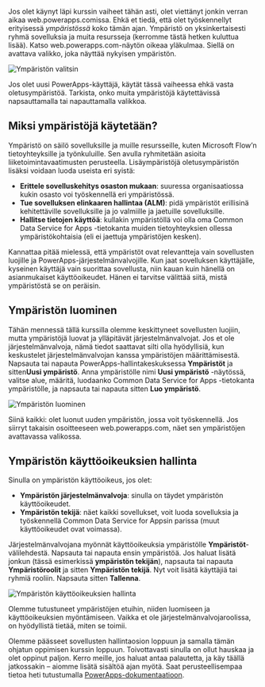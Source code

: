 Jos olet käynyt läpi kurssin vaiheet tähän asti, olet viettänyt jonkin verran aikaa web.powerapps.comissa. Ehkä et tiedä, että olet työskennellyt erityisessä *ympäristössä* koko tämän ajan. Ympäristö on yksinkertaisesti ryhmä sovelluksia ja muita resursseja (kerromme tästä hetken kuluttua lisää). Katso web.powerapps.com-näytön oikeaa yläkulmaa. Siellä on avattava valikko, joka näyttää nykyisen ympäristön.

![Ympäristön valitsin](./media/learning-manage-environments/environment-picker.png)

Jos olet uusi PowerApps-käyttäjä, käytät tässä vaiheessa ehkä vasta oletusympäristöä. Tarkista, onko muita ympäristöjä käytettävissä napsauttamalla tai napauttamalla valikkoa.

## <a name="why-use-environments"></a>Miksi ympäristöjä käytetään?
Ympäristö on säilö sovelluksille ja muille resursseille, kuten Microsoft Flow’n tietoyhteyksille ja työnkuluille. Sen avulla ryhmitetään asioita liiketoimintavaatimusten perusteella. Lisäympäristöjä oletusympäristön lisäksi voidaan luoda useista eri syistä:

* **Erittele sovelluskehitys osaston mukaan**: suuressa organisaatiossa kukin osasto voi työskennellä eri ympäristössä.
* **Tue sovelluksen elinkaaren hallintaa (ALM)**: pidä ympäristöt erillisinä kehitettäville sovelluksille ja jo valmiille ja jaetuille sovelluksille.
* **Hallitse tietojen käyttöä**: kullakin ympäristöllä voi olla oma Common Data Service for Apps -tietokanta muiden tietoyhteyksien ollessa ympäristökohtaisia (eli ei jaettuja ympäristöjen kesken).

Kannattaa pitää mielessä, että ympäristöt ovat relevantteja vain sovellusten luojille ja PowerApps-järjestelmänvalvojille. Kun jaat sovelluksen käyttäjälle, kyseinen käyttäjä vain suorittaa sovellusta, niin kauan kuin hänellä on asianmukaiset käyttöoikeudet. Hänen ei tarvitse välittää siitä, mistä ympäristöstä se on peräisin.

## <a name="create-an-environment"></a>Ympäristön luominen
Tähän mennessä tällä kurssilla olemme keskittyneet sovellusten luojiin, mutta ympäristöjä luovat ja ylläpitävät järjestelmänvalvojat. Jos et ole järjestelmänvalvoja, nämä tiedot saattavat silti olla hyödyllisiä, kun keskustelet järjestelmänvalvojan kanssa ympäristöjen määrittämisestä. Napsauta tai napauta PowerApps-hallintakeskuksessa **Ympäristöt** ja sitten**Uusi ympäristö**. Anna ympäristölle nimi **Uusi ympäristö** -näytössä, valitse alue, määritä, luodaanko Common Data Service for Apps -tietokanta ympäristölle, ja napsauta tai napauta sitten **Luo ympäristö**.

![Ympäristön luominen](./media/learning-manage-environments/create-environment.png)

Siinä kaikki: olet luonut uuden ympäristön, jossa voit työskennellä. Jos siirryt takaisin osoitteeseen web.powerapps.com, näet sen ympäristöjen avattavassa valikossa.

## <a name="manage-access-to-an-environment"></a>Ympäristön käyttöoikeuksien hallinta
Sinulla on ympäristön käyttöoikeus, jos olet:

* **Ympäristön järjestelmänvalvoja**: sinulla on täydet ympäristön käyttöoikeudet.
* **Ympäristön tekijä**: näet kaikki sovellukset, voit luoda sovelluksia ja työskennellä Common Data Service for Appsin parissa (muut käyttöoikeudet ovat voimassa).

Järjestelmänvalvojana myönnät käyttöoikeuksia ympäristölle **Ympäristöt**-välilehdestä. Napsauta tai napauta ensin ympäristöä. Jos haluat lisätä jonkun (tässä esimerkissä **ympäristön tekijän**), napsauta tai napauta **Ympäristöroolit** ja sitten **Ympäristön tekijä**. Nyt voit lisätä käyttäjiä tai ryhmiä rooliin. Napsauta sitten **Tallenna**.

![Ympäristön käyttöoikeuksien hallinta](./media/learning-manage-environments/environment-access.png)

Olemme tutustuneet ympäristöjen etuihin, niiden luomiseen ja käyttöoikeuksien myöntämiseen. Vaikka et ole järjestelmänvalvojaroolissa, on hyödyllistä tietää, miten se toimii. 

Olemme päässeet sovellusten hallintaosion loppuun ja samalla tämän ohjatun oppimisen kurssin loppuun. Toivottavasti sinulla on ollut hauskaa ja olet oppinut paljon. Kerro meille, jos haluat antaa palautetta, ja käy täällä jatkossakin – aiomme lisätä sisältöä ajan myötä. Saat perusteellisempaa tietoa heti tutustumalla [PowerApps-dokumentaatioon](https://docs.microsoft.com/powerapps/). 

